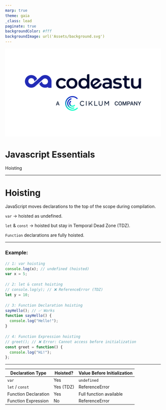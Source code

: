 ```yaml
---
marp: true
theme: gaia
_class: lead
paginate: true
backgroundColor: #fff
backgroundImage: url('Assets/background.svg')
---
```


![bg left:40% 80%](Assets/codeastu_ciklum.png)

# **Javascript Essentials**

Hoisting

---
# Hoisting

JavaScript moves declarations to the top of the scope during compilation.

`var` → hoisted as undefined.

`let` & `const` → hoisted but stay in Temporal Dead Zone (TDZ).

`Function` declarations are fully hoisted.

---

### Example:
```js
// 1: var hoisting
console.log(x); // undefined (hoisted)
var x = 5;

// 2: let & const hoisting
// console.log(y); // ❌ ReferenceError (TDZ)
let y = 10;

// 3: Function Declaration hoisting
sayHello(); // ✅ Works
function sayHello() {
  console.log("Hello!");
}

// 4: Function Expression hoisting
// greet(); // ❌ Error: Cannot access before initialization
const greet = function() {
  console.log("Hi!");
};
```
---

| Declaration Type     | Hoisted? | Value Before Initialization |
|-----------------------|----------|-----------------------------|
| `var`                | Yes      | `undefined` |
| `let` / `const`      | Yes (TDZ)| ReferenceError |
| Function Declaration | Yes      | Full function available |
| Function Expression  | No       | ReferenceError |